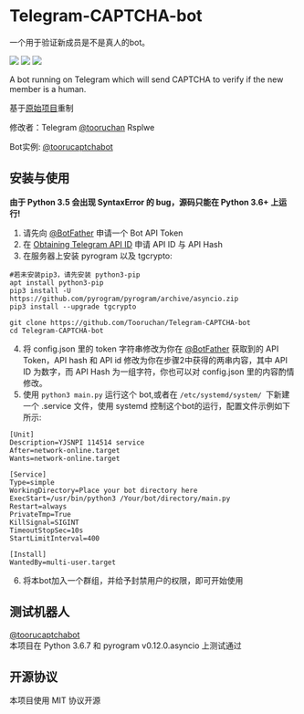 # Telegram-CAPTCHA-bot

一个用于验证新成员是不是真人的bot。

![](https://img.shields.io/badge/license-MIT-%23373737.svg) ![](https://img.shields.io/badge/python-3.6%20%7C%203.7-blue.svg) ![](https://img.shields.io/badge/Pyrogram-asyncio-green.svg)

A bot running on Telegram which will send CAPTCHA to verify if the new member is a human.

基于[原始项目](https://github.com/lziad/Telegram-CAPTCHA-bot)重制  

修改者：Telegram [@tooruchan](https://t.me/tooruchan) Rsplwe

Bot实例: [@toorucaptchabot](https://t.me/toorucaptchabot)

## 安装与使用
**由于 Python 3.5 会出现 SyntaxError 的 bug，源码只能在 Python 3.6+ 上运行!**  
1. 请先向 [@BotFather](https://t.me/botfather) 申请一个 Bot API Token
2. 在 [Obtaining Telegram API ID](https://core.telegram.org/api/obtaining_api_id) 申请 API ID 与 API Hash
3. 在服务器上安装 pyrogram 以及 tgcrypto: 
```
#若未安装pip3，请先安装 python3-pip
apt install python3-pip
pip3 install -U https://github.com/pyrogram/pyrogram/archive/asyncio.zip
pip3 install --upgrade tgcrypto
```
``` 
git clone https://github.com/Tooruchan/Telegram-CAPTCHA-bot 
cd Telegram-CAPTCHA-bot
```
4. 将 config.json 里的 token 字符串修改为你在 [@BotFather](https://t.me/botfather) 获取到的 API Token，API hash 和 API id 修改为你在步骤2中获得的两串内容，其中 API ID 为数字，而 API Hash 为一组字符，你也可以对 config.json 里的内容酌情修改。
5. 使用 `python3 main.py` 运行这个 bot,或者在 `/etc/systemd/system/ `下新建一个 .service 文件，使用 systemd 控制这个bot的运行，配置文件示例如下所示:
```
[Unit]
Description=YJSNPI 114514 service
After=network-online.target
Wants=network-online.target

[Service]
Type=simple
WorkingDirectory=Place your bot directory here
ExecStart=/usr/bin/python3 /Your/bot/directory/main.py
Restart=always
PrivateTmp=True
KillSignal=SIGINT
TimeoutStopSec=10s
StartLimitInterval=400

[Install]
WantedBy=multi-user.target
```
6. 将本bot加入一个群组，并给予封禁用户的权限，即可开始使用
## 测试机器人
[@toorucaptchabot](https://t.me/toorucaptchabot)  
本项目在 Python 3.6.7 和 pyrogram v0.12.0.asyncio 上测试通过

## 开源协议
本项目使用 MIT 协议开源



